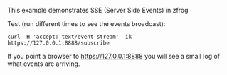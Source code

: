 This example demonstrates SSE (Server Side Events) in zfrog

Test (run different times to see the events broadcast):

	curl -H 'accept: text/event-stream' -ik https://127.0.0.1:8888/subscribe


If you point a browser to https://127.0.0.1:8888 you will see
a small log of what events are arriving.
